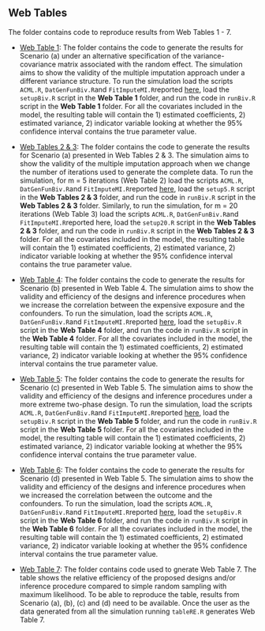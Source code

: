 ## Web Tables

The folder contains code to reproduce results from Web Tables 1 - 7.

* [Web Table 1](https://github.com/ChiaraDG/MultivariateODS_LMM/tree/main/Simulation%20Studies/Web%20Tables/Web%20Table%201):  The folder contains the code to generate the results for Scenario (a) under an alternative specification of the variance-covariance matrix associated with the random effect. The simulation aims to show the validity of the multiple imputation approach under a different variance structure. To run the simulation load the scripts `ACML.R`, `DatGenFunBiv.R`and `FitImputeMI.R`reported [here](https://github.com/ChiaraDG/MultivariateODS_LMM/tree/main/Simulation%20Studies), load the `setupBiv.R` script in the **Web Table 1** folder, and run the code in `runBiv.R` script in the **Web Table 1** folder. For all the covariates included in the model, the resulting table will contain the 1) estimated coefficients, 2) estimated variance, 2) indicator variable looking at whether the 95% confidence interval contains the true parameter value.

* [Web Tables 2 & 3](https://github.com/ChiaraDG/MultivariateODS_LMM/tree/main/Simulation%20Studies/Web%20Tables/Web%20Tables%202%20%26%203): The folder contains the code to generate the results for Scenario (a) presented in Web Tables 2 & 3. The simulation aims to show the validity of the multiple imputation approach when we change the number of iterations used to generate the complete data. To run the simulation, for m = 5 iterations (Web Table 2) load the scripts `ACML.R`, `DatGenFunBiv.R`and `FitImputeMI.R`reported [here](https://github.com/ChiaraDG/MultivariateODS_LMM/tree/main/Simulation%20Studies), load the `setup5.R` script in the **Web Tables 2 & 3** folder, and run the code in `runBiv.R` script in the **Web Tables 2 & 3** folder. Similarly, to run the simulation, for m = 20 iterations (Web Table 3) load the scripts `ACML.R`, `DatGenFunBiv.R`and `FitImputeMI.R`reported here, load the `setup20.R` script in the **Web Tables 2 & 3** folder, and run the code in `runBiv.R` script in the **Web Tables 2 & 3** folder. For all the covariates included in the model, the resulting table will contain the 1) estimated coefficients, 2) estimated variance, 2) indicator variable looking at whether the 95% confidence interval contains the true parameter value.

* [Web Table 4](https://github.com/ChiaraDG/MultivariateODS_LMM/tree/main/Simulation%20Studies/Web%20Tables/Web%20Table%204): The folder contains the code to generate the results for Scenario (b) presented in Web Table 4. The simulation aims to show the validity and efficiency of the designs and inference procedures when we increase the correlation between the expensive exposure and the confounders. To run the simulation, load the scripts `ACML.R`, `DatGenFunBiv.R`and `FitImputeMI.R`reported [here](https://github.com/ChiaraDG/MultivariateODS_LMM/tree/main/Simulation%20Studies), load the `setupBiv.R` script in the **Web Table 4** folder, and run the code in `runBiv.R` script in the **Web Table 4** folder. For all the covariates included in the model, the resulting table will contain the 1) estimated coefficients, 2) estimated variance, 2) indicator variable looking at whether the 95% confidence interval contains the true parameter value.

* [Web Table 5](https://github.com/ChiaraDG/MultivariateODS_LMM/blob/main/Simulation%20Studies/Web%20Tables/Web%20Table%205/setupBiv.R): The folder contains the code to generate the results for Scenario (c) presented in Web Table 5. The simulation aims to show the validity and efficiency of the designs and inference procedures under a more extreme two-phase design. To run the simulation, load the scripts `ACML.R`, `DatGenFunBiv.R`and `FitImputeMI.R`reported [here](https://github.com/ChiaraDG/MultivariateODS_LMM/tree/main/Simulation%20Studies), load the `setupBiv.R` script in the **Web Table 5** folder, and run the code in `runBiv.R` script in the **Web Table 5** folder. For all the covariates included in the model, the resulting table will contain the 1) estimated coefficients, 2) estimated variance, 2) indicator variable looking at whether the 95% confidence interval contains the true parameter value.

* [Web Table 6](https://github.com/ChiaraDG/MultivariateODS_LMM/blob/main/Simulation%20Studies/Web%20Tables/Web%20Table%206/setupBiv.R): The folder contains the code to generate the results for Scenario (d) presented in Web Table 5. The simulation aims to show the validity and efficiency of the designs and inference procedures when we increased the correlation between the outcome and the confounders. To run the simulation, load the scripts `ACML.R`, `DatGenFunBiv.R`and `FitImputeMI.R`reported [here](https://github.com/ChiaraDG/MultivariateODS_LMM/tree/main/Simulation%20Studies), load the `setupBiv.R` script in the **Web Table 6** folder, and run the code in `runBiv.R` script in the **Web Table 6** folder. For all the covariates included in the model, the resulting table will contain the 1) estimated coefficients, 2) estimated variance, 2) indicator variable looking at whether the 95% confidence interval contains the true parameter value.

* [Web Table 7](https://github.com/ChiaraDG/MultivariateODS_LMM/tree/main/Simulation%20Studies/Web%20Tables/Web%20Table%207): The folder contains code used to gnerate Web Table 7. The table shows the relative efficiency of the proposed designs and/or inference procedure compared to simple random sampling with maximum likelihood. To be able to reproduce the table, results from Scenario (a), (b), (c) and (d) need to be available. Once the user as the data generated from all the simulation running `tableRE.R` generates Web Table 7.
